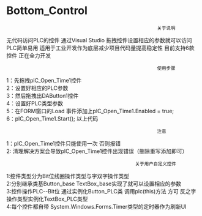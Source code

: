 # Bottom_Control 
                                                           关于说明  
无代码访问PLC的控件 通过Visual Studio 拖拽控件设置相应的参数就可以访问PLC简单易用 适用于工业开发作为底层减少项目代码量提高稳定性 目前支持6款控件 正在全力开发  

                                                           使用步骤 
1：先拖拽plC_Open_Time1控件   
2：设置好相应的PLC参数  
3：然后拖拽出DAButton1控件  
4：设置好PLC类型参数  
5：在FORM窗口的Load 事件添加上plC_Open_Time1.Enabled = true;  
6：plC_Open_Time1.Start(); 以上代码   

                                                           注意  
 1：plC_Open_Time1控件只能使用一次  否则报错    
 2: 清理解决方案会导致plC_Open_Time1控件出现错误（删除重写添加即可）  
 
                                                   关于用户自定义控件   
 1:控件类型分为Bit位线圈操作类型与字双字操作类型   
 2:分别继承类基Button_base TextBox_base实现了就可以设置相应的参数  
 3:控件操作PLC--Bit位 通过实例化Button_PLC类 调用plc(this)方法 方可 反之字操作类型实例化TextBox_PLC类型  
 4:每个控件都自带 System.Windows.Forms.Timer类型的定时器作为刷新UI  
   
 
 
